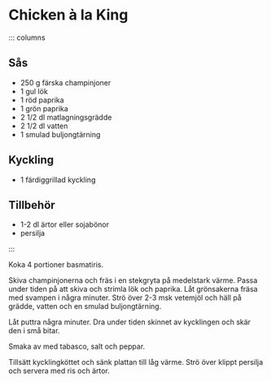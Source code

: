 # Chicken à la King

::: columns
## Sås

-   250 g färska champinjoner
-   1 gul lök
-   1 röd paprika
-   1 grön paprika
-   2 1/2 dl matlagningsgrädde
-   2 1/2 dl vatten
-   1 smulad buljongtärning

## Kyckling

-   1 färdiggrillad kyckling

## Tillbehör

-   1-2 dl ärtor eller sojabönor
-   persilja

:::

Koka 4 portioner basmatiris.

Skiva champinjonerna och fräs i en stekgryta på medelstark värme. Passa
under tiden på att skiva och strimla lök och paprika. Låt grönsakerna
fräsa med svampen i några minuter. Strö över 2-3 msk vetemjöl och häll
på grädde, vatten och en smulad buljongtärning.

Låt puttra några minuter. Dra under tiden skinnet av kycklingen och skär
den i små bitar.

Smaka av med tabasco, salt och peppar.

Tillsätt kycklingköttet och sänk plattan till låg värme. Strö över
klippt persilja och servera med ris och ärtor.

